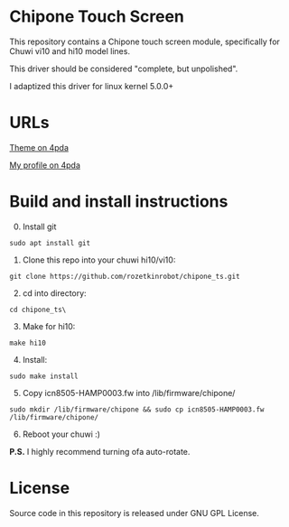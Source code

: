 # Chipone Touch Screen

This repository contains a Chipone touch screen module, specifically for Chuwi vi10 and hi10 model lines.

This driver should be considered "complete, but unpolished".

I adaptized this driver for linux kernel 5.0.0+

# URLs
[Theme on 4pda](http://4pda.ru/forum/index.php?showtopic=692634)

[My profile on 4pda](http://4pda.ru/forum/index.php?showuser=5204805)

# Build and install instructions

0. Install git 
```shell
sudo apt install git
```

1. Clone this repo into your chuwi hi10/vi10:
```shell
git clone https://github.com/rozetkinrobot/chipone_ts.git
```
2. cd into directory:
```shell
cd chipone_ts\
```
3. Make for 
hi10:
```shell
make hi10
```
4. Install:
```shell
sudo make install
```
5. Copy icn8505-HAMP0003.fw into /lib/firmware/chipone/
```shell
sudo mkdir /lib/firmware/chipone && sudo cp icn8505-HAMP0003.fw /lib/firmware/chipone/
```

6. Reboot your chuwi :)

**P.S.** I highly recommend turning ofа auto-rotate.

# License
Source code in this repository is released under GNU GPL License.<br>

